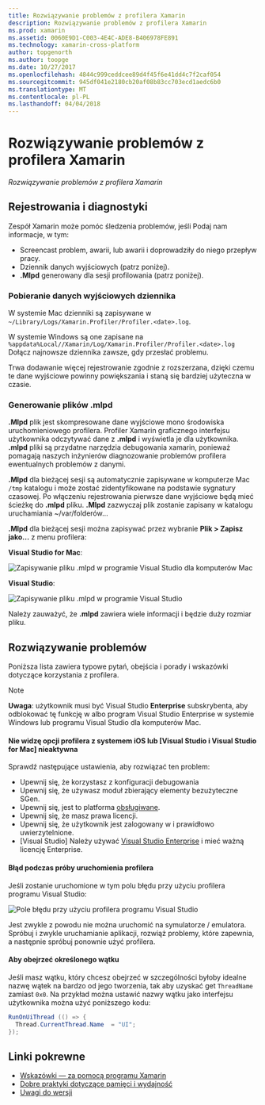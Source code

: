 ```yaml
---
title: Rozwiązywanie problemów z profilera Xamarin
description: Rozwiązywanie problemów z profilera Xamarin
ms.prod: xamarin
ms.assetid: 0060E9D1-C003-4E4C-ADE8-B406978FE891
ms.technology: xamarin-cross-platform
author: topgenorth
ms.author: toopge
ms.date: 10/27/2017
ms.openlocfilehash: 4844c999ceddcee89d4f45f6e41dd4c7f2caf054
ms.sourcegitcommit: 945df041e2180cb20af08b83cc703ecd1aedc6b0
ms.translationtype: MT
ms.contentlocale: pl-PL
ms.lasthandoff: 04/04/2018
---
```

# <a name="xamarin-profiler-troubleshooting"></a>Rozwiązywanie problemów z profilera Xamarin

_Rozwiązywanie problemów z profilera Xamarin_

## <a name="logging-and-diagnostics"></a>Rejestrowania i diagnostyki

Zespół Xamarin może pomóc śledzenia problemów, jeśli Podaj nam informacje, w tym:

- Screencast problem, awarii, lub awarii i doprowadziły do niego przepływ pracy.
- Dziennik danych wyjściowych (patrz poniżej).
- **.Mlpd** generowany dla sesji profilowania (patrz poniżej).

### <a name="getting-log-outputs"></a>Pobieranie danych wyjściowych dziennika
W systemie Mac dzienniki są zapisywane w `~/Library/Logs/Xamarin.Profiler/Profiler.<date>.log`.

W systemie Windows są one zapisane na `%appdata%Local//Xamarin/Log/Xamarin.Profiler/Profiler.<date>.log` Dołącz najnowsze dziennika zawsze, gdy przesłać problemu.

Trwa dodawanie więcej rejestrowanie zgodnie z rozszerzana, dzięki czemu te dane wyjściowe powinny powiększania i staną się bardziej użyteczna w czasie.

<a name="gen_mlpd" />

### <a name="generating-mlpd-files"></a>Generowanie plików .mlpd

**.Mlpd** plik jest skompresowane dane wyjściowe mono środowiska uruchomieniowego profilera. Profiler Xamarin graficznego interfejsu użytkownika odczytywać dane z **.mlpd** i wyświetla je dla użytkownika. **.mlpd** pliki są przydatne narzędzia debugowania xamarin, ponieważ pomagają naszych inżynierów diagnozowanie problemów profilera ewentualnych problemów z danymi.

**.Mlpd** dla bieżącej sesji są automatycznie zapisywane w komputerze Mac `/tmp` katalogu i może zostać zidentyfikowane na podstawie sygnatury czasowej. Po włączeniu rejestrowania pierwsze dane wyjściowe będą mieć ścieżkę do **.mlpd** pliku. **.Mlpd** zazwyczaj plik zostanie zapisany w katalogu uruchamiania ~/var/folderów...

**.Mlpd** dla bieżącej sesji można zapisywać przez wybranie **Plik > Zapisz jako...** z menu profilera:

**Visual Studio for Mac**:

![](troubleshooting-images/image17.png "Zapisywanie pliku .mlpd w programie Visual Studio dla komputerów Mac")

**Visual Studio**:

![](troubleshooting-images/image17-vs.png "Zapisywanie pliku .mlpd w programie Visual Studio")


Należy zauważyć, że **.mlpd** zawiera wiele informacji i będzie duży rozmiar pliku.

## <a name="troubleshooting"></a>Rozwiązywanie problemów

Poniższa lista zawiera typowe pytań, obejścia i porady i wskazówki dotyczące korzystania z profilera.

> [!NOTE]
> **Uwaga**: użytkownik musi być Visual Studio **Enterprise** subskrybenta, aby odblokować tę funkcję w albo program Visual Studio Enterprise w systemie Windows lub programu Visual Studio dla komputerów Mac.

#### <a name="i-cant-see-the-ios-profiler-option-or-it-is-greyed-out-visual-studio-and-visual-studio-for-mac"></a>Nie widzę opcji profilera z systemem iOS lub [Visual Studio i Visual Studio for Mac] nieaktywna

Sprawdź następujące ustawienia, aby rozwiązać ten problem:

- Upewnij się, że korzystasz z konfiguracji debugowania
- Upewnij się, że używasz moduł zbierający elementy bezużyteczne SGen.
- Upewnij się, jest to platforma [obsługiwane](~/tools/profiler/index.md#Profiler_Support).
- Upewnij się, że masz prawa licencji.
- Upewnij się, że użytkownik jest zalogowany w i prawidłowo uwierzytelnione.
- [Visual Studio] Należy używać [Visual Studio Enterprise](https://www.visualstudio.com/vs/enterprise/) i mieć ważną licencję Enterprise.


#### <a name="i-get-an-error-when-i-try-to-launch-the-profiler"></a>Błąd podczas próby uruchomienia profilera

Jeśli zostanie uruchomione w tym polu błędu przy użyciu profilera programu Visual Studio:

![](troubleshooting-images/error.png "Pole błędu przy użyciu profilera programu Visual Studio")

Jest zwykle z powodu nie można uruchomić na symulatorze / emulatora. Spróbuj i zwykle uruchamianie aplikacji, rozwiąż problemy, które zapewnia, a następnie spróbuj ponownie użyć profilera.

#### <a name="to-watch-a-specific-thread"></a>Aby obejrzeć określonego wątku

Jeśli masz wątku, który chcesz obejrzeć w szczególności byłoby idealne nazwę wątek na bardzo od jego tworzenia, tak aby uzyskać get `ThreadName` zamiast `0x0`. Na przykład można ustawić nazwy wątku jako interfejsu użytkownika można użyć poniższego kodu:


```csharp
RunOnUiThread (() => {
  Thread.CurrentThread.Name  = "UI";
});
```



## <a name="related-links"></a>Linki pokrewne

- [Wskazówki — za pomocą programu Xamarin](~/tools/profiler/index.md)
- [Dobre praktyki dotyczące pamięci i wydajność](~/cross-platform/deploy-test/memory-perf-best-practices.md)
- [Uwagi do wersji](https://developer.xamarin.com/releases/profiler/preview/)
